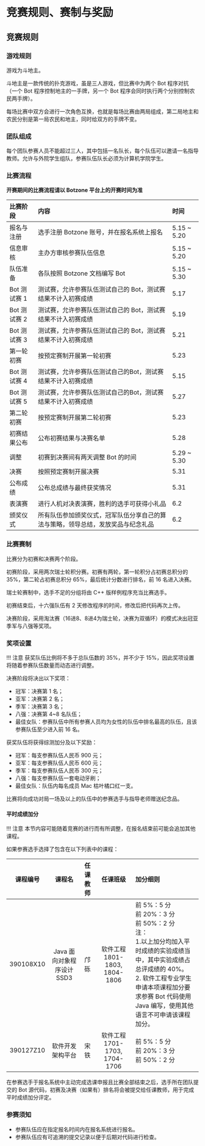 # 竞赛规则、赛制与奖励

## 竞赛规则

### 游戏规则

游戏为斗地主。

斗地主是一款传统的扑克游戏，虽是三人游戏，但比赛中为两个 Bot 程序对抗（一个 Bot 程序控制地主的一手牌，另一个 Bot 程序会同时执行两个分别控制农民两手牌）。

每场比赛中双方会进行一次角色互换，也就是每场比赛由两局组成，第二局地主和农民分别是第一局农民和地主，同时给双方的手牌不变。

### 团队组成

每个团队参赛人员不能超过三人，其中包括一名队长，每个队伍可以邀请一名指导教师。允许与外院学生组队，参赛队伍队长必须为计算机学院学生。

### 比赛流程

**开赛期间的比赛流程请以 Botzone 平台上的开赛时间为准**

| 比赛阶段 | 内容 | 时间 |
| :------ | :--- | :--- |
| 报名与注册 | 选手注册 Botzone 账号，并在报名系统上报名 | 5.15 ~ 5.20 |
| 信息审核 | 主办方审核参赛队伍信息 | 5.15 ~ 5.20 |
| 队伍准备 | 各队按照 Botzone 文档编写 Bot | 5.15 ~ 5.30 |
| Bot 测试赛 1 | 测试赛，允许参赛队伍测试自己的 Bot，测试赛结果不计入初赛成绩 | 5.17 |
| Bot 测试赛 2 | 测试赛，允许参赛队伍测试自己的 Bot，测试赛结果不计入初赛成绩 | 5.19 |
| Bot 测试赛 3 | 测试赛，允许参赛队伍测试自己的 Bot，测试赛结果不计入初赛成绩 | 5.21 |
| 第一轮初赛 | 按预定赛制开展第一轮初赛 | 5.23 |
| Bot 测试赛 4 | 测试赛，允许参赛队伍测试自己的Bot，测试赛结果不计入初赛成绩 | 5.15 |
| Bot 测试赛 5 | 测试赛，允许参赛队伍测试自己的Bot，测试赛结果不计入初赛成绩 | 5.27 |
| 第二轮初赛 | 按预定赛制开展第二轮初赛 | 5.23 |
| 初赛结果公布 | 公布初赛结果与决赛名单 | 5.28 |
| 调整 | 初赛到决赛间有两天调整 Bot 的时间 | 5.29 ~ 5.30 |
| 决赛 | 按照预定赛制开展决赛 | 5.31 |
| 公布成绩 | 公布总成绩与最终获奖情况 | 5.31 |
| 表演赛 | 进行人机对决表演赛，胜利的选手可获得小礼品 | 6.2 |
| 颁奖仪式 | 所有队伍参加颁奖仪式，冠军队伍分享自己的算法与策略，领导总结，发放奖品与纪念礼品 | 6.2 |

### 比赛赛制

比赛分为初赛和决赛两个阶段。

初赛阶段，采用两次瑞士轮积分赛。初赛有两轮，第一轮积分占初赛总积分的 35%，第二轮占初赛总积分 65%，最后统计分数进行排名，前 16 名进入决赛。

瑞士轮赛制中，选手不足的分组将由 C++ 版样例程序充当比赛选手。

初赛结束后，十六强队伍有 2 天修改程序的时间，修改后把代码再次上传。

决赛阶段，采用淘汰赛（16进8、8进4为瑞士轮，决赛为双循环）的模式决出冠亚季军与八强等奖项。

### 奖项设置

!!! 注意
    获奖队伍比例将不多于总队伍数的 35%，并不少于 15%，因此奖项设置将随着参赛队伍数量而动态进行调整。

决赛阶段将决出以下奖项：

- 冠军：决赛第 1 名；
- 亚军：决赛第 2 名；
- 季军：决赛第 3 名；
- 八强：决赛第 4~8 名队伍；
- 最佳女队：参赛队伍中所有参赛人员均为女性的队伍中排名最高的队伍，且该参赛队伍至少进入前 16 名。

获奖队伍将获得综测加分及以下奖励：

- 冠军：每支参赛队伍人民币 900 元；
- 亚军：每支参赛队伍人民币 600 元；
- 季军：每支参赛队伍人民币 300 元；
- 八强：每支参赛队伍一套电动牙刷；
- 最佳女队：队伍内每名成员 Mac 枯叶橘口红一支。

比赛将向成功对局一场及以上的队伍中的参赛选手与指导老师赠送纪念品。

#### 平时成绩加分

!!! 注意
    本节内容可能随着竞赛的进行而有所调整，在报名结束前可能会追加其他课程。

如果参赛选手选择了包含在以下列表中的课程：

| 课程编号 | 课程名 | 任课教师 | 任课班级 | 加分细则 |
| :-----: | :----: | :-----: | :-----: | :------ |
| 390108X10 | Java 面向对象程序设计 SSD3 | 邝砾 | 软件工程 1801-1803, 1804-1806 | 前 5%：5 分 <br> 前 20%：3 分 <br> 前 50%：2 分 <br> 注：<br> 1.以上加分均加入平时成绩的实验成绩当中，其中实验成绩占总评成绩的 40%。 <br> 2. 软件工程专业学生申请本项课程加分要求参赛 Bot 代码使用 Java 编写，使用其他语言不可申请该课程加分。
| 390127Z10 | 软件开发架构平台 | 宋铁 | 软件工程 1701-1703, 1704-1706 | 前 5%：5 分 <br> 前 20%：3 分 <br> 前 50%：2 分 |

在参赛选手于报名系统中主动完成选课申报且比赛全部结束之后，选手所在团队提交的 Bot 源代码，初赛及决赛（如果有）排名将会被提交给任课教师，用于完成平时成绩加分评定。

### 参赛须知

- 参赛队伍应在指定报名时间内在报名系统进行报名。
- 参赛队伍应有可追溯的提交记录以便于后期对代码进行检查。